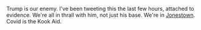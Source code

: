 Trump is our enemy. I've been tweeting this the last few hours, attached to evidence. We're all in thrall with him, not just his base. We're in <a href="https://en.wikipedia.org/wiki/Jonestown">Jonestown</a>. Covid is the Kook Aid. 
